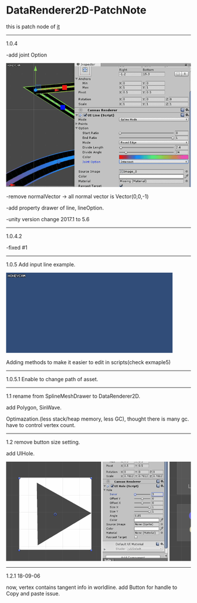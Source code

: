 # DataRenderer2D-PatchNote

this is patch node of [it](https://assetstore.unity.com/packages/tools/modeling/spline-mesh-drawer-102377)

-----

1.0.4 

-add joint Option 

![example](JointOption.gif)

-remove normalVector -> all normal vector is Vector(0,0,-1)

-add property drawer of line, lineOption.

-unity version change 2017.1 to 5.6

----

1.0.4.2

-fixed #1

-----
1.0.5
Add input line example.

![example](inputexample.gif)

Adding methods to make it easier to edit in scripts(check exmaple5)

-----
1.0.5.1
Enable to change path of asset.

-----
1.1
rename from SplineMeshDrawer to DataRenderer2D.

add Polygon, SinWave.

Optimazation.(less stack/heap memory, less GC), thought there is many gc. have to control vertex count.

-----
1.2
remove button size setting.

add UIHole.

![hole](hole.gif)

-----
1.2.1 18-09-06

now, vertex contains tangent info in worldline.
add Button for handle to Copy and paste issue.
